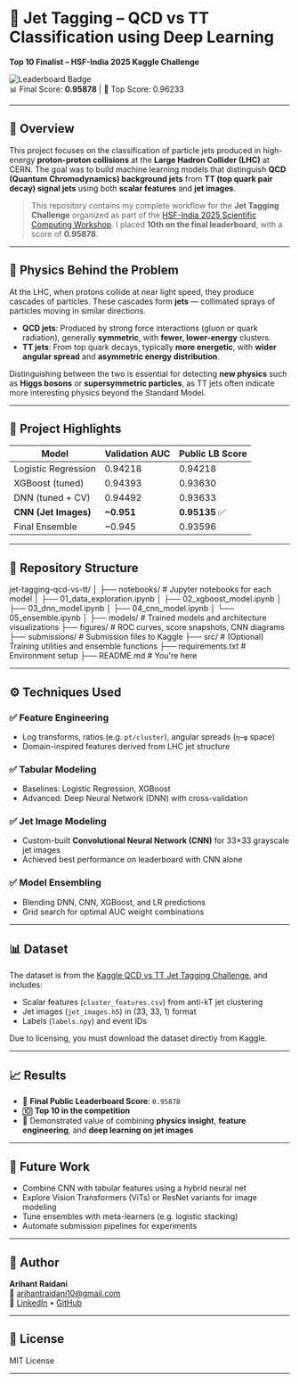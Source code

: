 # 🧠 Jet Tagging – QCD vs TT Classification using Deep Learning  
**Top 10 Finalist – HSF-India 2025 Kaggle Challenge**

![Leaderboard Badge](https://img.shields.io/badge/Kaggle-Top_10-blue)  
📊 Final Score: **0.95878** | 🏁 Top Score: 0.96233

---

## 🔬 Overview

This project focuses on the classification of particle jets produced in high-energy **proton-proton collisions** at the **Large Hadron Collider (LHC)** at CERN. The goal was to build machine learning models that distinguish **QCD (Quantum Chromodynamics) background jets** from **TT (top quark pair decay) signal jets** using both **scalar features** and **jet images**.

> This repository contains my complete workflow for the **Jet Tagging Challenge** organized as part of the [HSF-India 2025 Scientific Computing Workshop](https://indico.cern.ch/event/1306925/). I placed **10th on the final leaderboard**, with a score of **0.95878**.

---

## 🧪 Physics Behind the Problem

At the LHC, when protons collide at near light speed, they produce cascades of particles. These cascades form **jets** — collimated sprays of particles moving in similar directions.

- **QCD jets**: Produced by strong force interactions (gluon or quark radiation), generally **symmetric**, with **fewer, lower-energy** clusters.
- **TT jets**: From top quark decays, typically **more energetic**, with **wider angular spread** and **asymmetric energy distribution**.

Distinguishing between the two is essential for detecting **new physics** such as **Higgs bosons** or **supersymmetric particles**, as TT jets often indicate more interesting physics beyond the Standard Model.

---

## 🧠 Project Highlights

| Model                 | Validation AUC | Public LB Score |
|----------------------|----------------|------------------|
| Logistic Regression   | 0.94218        | 0.94218          |
| XGBoost (tuned)       | 0.94393        | 0.93630          |
| DNN (tuned + CV)      | 0.94492        | 0.93633          |
| **CNN (Jet Images)**  | **~0.951**     | **0.95135** ✅    |
| Final Ensemble        | ~0.945         | 0.93596          |

---

## 🧰 Repository Structure

jet-tagging-qcd-vs-tt/
│
├── notebooks/ # Jupyter notebooks for each model
│ ├── 01_data_exploration.ipynb
│ ├── 02_xgboost_model.ipynb
│ ├── 03_dnn_model.ipynb
│ ├── 04_cnn_model.ipynb
│ └── 05_ensemble.ipynb
│
├── models/ # Trained models and architecture visualizations
├── figures/ # ROC curves, score snapshots, CNN diagrams
├── submissions/ # Submission files to Kaggle
├── src/ # (Optional) Training utilities and ensemble functions
├── requirements.txt # Environment setup
├── README.md # You're here

---

## ⚙️ Techniques Used

### ✅ Feature Engineering
- Log transforms, ratios (e.g. `pt/cluster`), angular spreads (`η`–`φ` space)
- Domain-inspired features derived from LHC jet structure

### ✅ Tabular Modeling
- Baselines: Logistic Regression, XGBoost
- Advanced: Deep Neural Network (DNN) with cross-validation

### ✅ Jet Image Modeling
- Custom-built **Convolutional Neural Network (CNN)** for 33×33 grayscale jet images
- Achieved best performance on leaderboard with CNN alone

### ✅ Model Ensembling
- Blending DNN, CNN, XGBoost, and LR predictions
- Grid search for optimal AUC weight combinations

---

## 📊 Dataset

The dataset is from the [Kaggle QCD vs TT Jet Tagging Challenge](https://www.kaggle.com/competitions/qcd-vs-tt-jet-tagging-hsf-india-bangalore/overview), and includes:

- Scalar features (`cluster_features.csv`) from anti-kT jet clustering
- Jet images (`jet_images.h5`) in (33, 33, 1) format
- Labels (`labels.npy`) and event IDs

Due to licensing, you must download the dataset directly from Kaggle.

---

## 📈 Results

- 🥇 **Final Public Leaderboard Score**: `0.95878`
- 🔟 **Top 10 in the competition**
- 🧠 Demonstrated value of combining **physics insight**, **feature engineering**, and **deep learning on jet images**

---

## 🚀 Future Work

- Combine CNN with tabular features using a hybrid neural net
- Explore Vision Transformers (ViTs) or ResNet variants for image modeling
- Tune ensembles with meta-learners (e.g. logistic stacking)
- Automate submission pipelines for experiments

---

## 👤 Author

**Arihant Raidani**    
📧 arihantraidani10@gmail.com  
🔗 [LinkedIn](https://linkedin.com/in/arihant-raidani) • [GitHub](https://github.com/arihantraidani)

---

## 📄 License

MIT License

---

